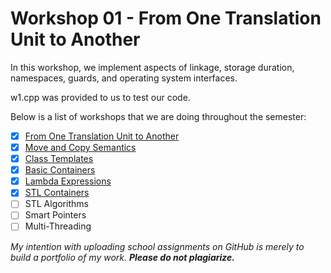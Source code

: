 # Workshop 01 - From One Translation Unit to Another

In this workshop, we implement aspects of linkage, storage duration, namespaces, guards, and operating system interfaces.

w1.cpp was provided to us to test our code.

Below is a list of workshops that we are doing throughout the semester:
- [x] [From One Translation Unit to Another](https://github.com/Tibbs39/OOP345-workshop1)
- [x] [Move and Copy Semantics](https://github.com/Tibbs39/OOP345-workshop2)
- [x] [Class Templates](https://github.com/Tibbs39/OOP345-workshop3)
- [x] [Basic Containers](https://github.com/Tibbs39/OOP345-workshop4)
- [x] [Lambda Expressions](https://github.com/Tibbs39/OOP345-workshop5)
- [x] [STL Containers](https://github.com/Tibbs39/OOP345-workshop6)
- [ ] STL Algorithms
- [ ] Smart Pointers
- [ ] Multi-Threading

*My intention with uploading school assignments on GitHub is merely to build a portfolio of my work.* **_Please do not plagiarize._**
